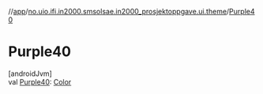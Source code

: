 //[app](../../index.md)/[no.uio.ifi.in2000.smsolsae.in2000_prosjektoppgave.ui.theme](index.md)/[Purple40](-purple40.md)

# Purple40

[androidJvm]\
val [Purple40](-purple40.md): [Color](https://developer.android.com/reference/kotlin/androidx/compose/ui/graphics/Color.html)

